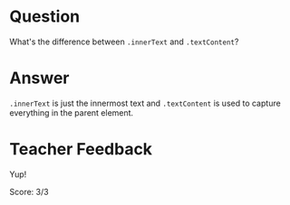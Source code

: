 # Question
What's the difference between `.innerText` and `.textContent`?

# Answer
`.innerText` is just the innermost text and `.textContent` is used to capture everything in the parent element.

# Teacher Feedback

Yup! 

Score: 3/3